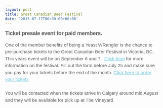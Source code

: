 ```yaml
---
layout: post
title: Great Canadian Beer Festival
date: '2013-07-17T00:00:00+00:00'
---
```

<h1 style="display: block; font-family: Helvetica; font-size: 40px; font-style: normal; font-weight: bold; line-height: 125%; letter-spacing: -1px; margin: 0px; color: #606060 ! important; text-align: left;"> </h1><h3 style="display: block; font-family: Helvetica; font-size: 18px; font-style: normal; font-weight: bold; line-height: 125%; letter-spacing: -0.5px; margin: 0px; color: #606060 ! important; text-align: left;"> Ticket presale event for paid members.</h3><p style="color: #606060; font-family: Helvetica; font-size: 15px; line-height: 150%; text-align: left;"> One of the member benefits of being a Yeast WRangler is the chance to pre-purchase tickets to the Great Canadian Beer Festival in Victoria&#44; BC. This years event will be on September 6 and 7.&nbsp; <a href="http://www.gcbf.com/" target="_self" style="color: #6dc6dd; font-weight: normal; text-decoration: underline; word-wrap: break-word ! important;">Click here</a> for more information on the festival. Fill out the form before July 25 and make sure you pay for your tickets before the end of the month. <a href="https://docs.google.com/spreadsheet/viewform?formkey=dHc5MG1qbWpyTlUyVFZfd181QU1FdHc6MA#gid=0" target="_self" style="color: #6dc6dd; font-weight: normal; text-decoration: underline; word-wrap: break-word ! important;">Click here to order your tickets</a><br /><br />You will be contacted when the tickets arrive in Calgary around mid August and they will be available for pick up at The Vineyard.</p>
